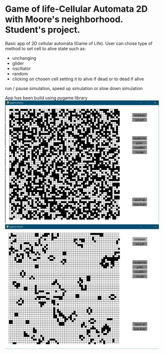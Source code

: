 # Game of life-Cellular Automata 2D with Moore's neighborhood. Student's project.

Basic app of 2D cellular automata (Game of Life).
User can chose type of method to set cell to alive state such as:
- unchanging
- glider
- oscillator
- random
- clicking on chosen cell setting it to alive if dead or to dead if alive

run / pause simulation, speed up simulation or slow down simulation

App has been build using pygame library
![](Screens/1.png)
![](Screens/2.png)

